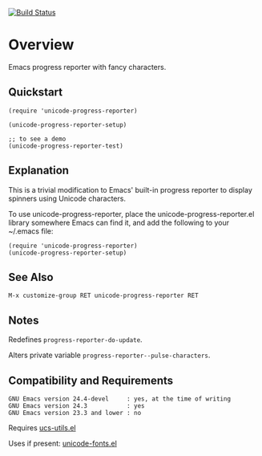 [![Build Status](https://secure.travis-ci.org/rolandwalker/unicode-progress-reporter.png?branch=master)](http://travis-ci.org/rolandwalker/unicode-progress-reporter)

# Overview

Emacs progress reporter with fancy characters.

## Quickstart

```elisp
(require 'unicode-progress-reporter)
 
(unicode-progress-reporter-setup)
 
;; to see a demo
(unicode-progress-reporter-test)
```

## Explanation

This is a trivial modification to Emacs' built-in progress
reporter to display spinners using Unicode characters.

To use unicode-progress-reporter, place the
unicode-progress-reporter.el library somewhere Emacs can
find it, and add the following to your ~/.emacs file:

```elisp
(require 'unicode-progress-reporter)
(unicode-progress-reporter-setup)
```

## See Also

	M-x customize-group RET unicode-progress-reporter RET

## Notes

Redefines `progress-reporter-do-update`.

Alters private variable `progress-reporter--pulse-characters`.

## Compatibility and Requirements

	GNU Emacs version 24.4-devel     : yes, at the time of writing
	GNU Emacs version 24.3           : yes
	GNU Emacs version 23.3 and lower : no

Requires [ucs-utils.el](http://github.com/rolandwalker/ucs-utils)

Uses if present: [unicode-fonts.el](http://github.com/rolandwalker/unicode-fonts)

